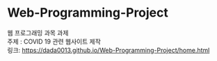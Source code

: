 # Web-Programming-Project
웹 프로그래밍 과목 과제<br>
주제 : COVID 19 관련 웹사이트 제작<br>
링크: https://dada0013.github.io/Web-Programming-Project/home.html
